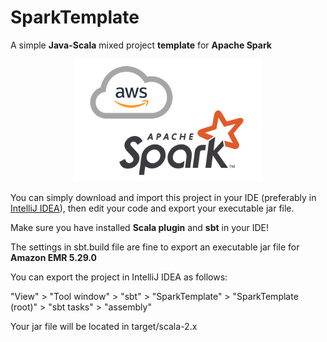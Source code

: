 # SparkTemplate
A simple **Java-Scala** mixed project **template** for **Apache Spark**
<p align="center">
<img src="images/spark-aws.png" alt="alt text" width="60%" height="37.5%">
</p>
You can simply download and import this project in your IDE (preferably in <a href="https://www.jetbrains.com/idea/">IntelliJ IDEA</a>), then edit your code and export your executable jar file.

Make sure you have installed **Scala plugin** and **sbt** in your IDE!

The settings in sbt.build file are fine to export an executable jar file for **Amazon EMR 5.29.0**

You can export the project in IntelliJ IDEA as follows:

"View" > "Tool window" > "sbt" > "SparkTemplate" > "SparkTemplate (root)" > "sbt tasks" > "assembly"

Your jar file will be located in target/scala-2.x
